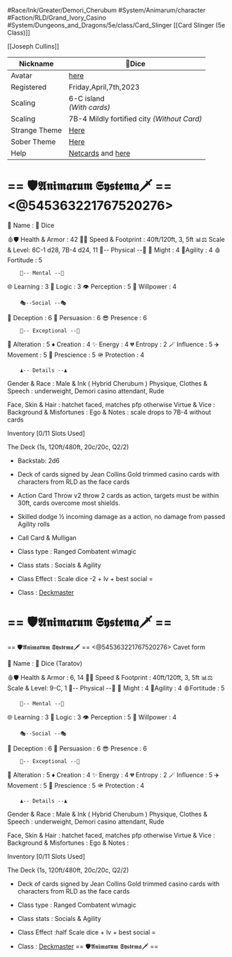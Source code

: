 
#Race/Ink/Greater/Demori_Cherubum
#System/Animarum/character
#Faction/RLD/Grand_Ivory_Casino
#System/Dungeons_and_Dragons/5e/class/Card_Slinger 
[[Card Slinger (5e Class)]]

[[Joseph Cullins]]

| Nickname      | 🎲Dice                                                                                                                                                   |
| ------------- | -------------------------------------------------------------------------------------------------------------------------------------------------------- |
| Avatar        | [here](https://cdn.discordapp.com/attachments/1057346025246957720/1093729151317454889/9C33-6BBD3ADownload2F064e2a7e8e69b7a096a09cea388666a2_Glitch3.jpg) |
| Registered    | Friday,April,7th,2023                                                                                                                                    |
| Scaling       | 6-C island <br>*(With cards)*                                                                                                                            |
| Scaling       | 7B-4 Mildly fortified city *(Without Card)*                                                                                                              |
| Strange Theme | [Here](https://music.youtube.com/watch?v=3aghe9dtq-w&feature=share)                                                                                      |
| Sober Theme   | [Here](https://music.youtube.com/watch?v=hcr5FREFt30&si=n56x9D5OLWnbQ6-o<br>)                                                                            |
| Help          | [Netcards](https://deck.of.cards/) and [here](https://discord.com/channels/684860373194899500/1081990639249543258/1159263950907650143)                   |


# == 🛡️𝕬𝖓𝖎𝖒𝖆𝖗𝖚𝖒 𝕾𝖞𝖘𝖙𝖊𝖒𝖆🗡️ == <@545363221767520276> 

👤 Name : 🎲 Dice

🩸🛡️ Health & Armor : 42
🚄👣 Speed & Footprint : 40ft/120ft, 3, 5ft
📊⚖️ Scale & Level: 6C-1 d28, 7B-4 d24, 11
        👤-- Physical --👤
💪 Might : 4
👋Agility : 4
🩸Fortitude : 5

        🧠-- Mental --🧠
🌐 Learning : 3
🧩 Logic : 3
👁️ Perception : 5
🔐 Willpower : 4

        🎭--Social --🎭
🥸 Deception : 6
🤨 Persuasion : 6
😎 Presence : 6

        🌟-- Exceptional --🌟
💱 Alteration : 5
♦️ Creation : 4
✨ Energy : 4
💔 Entropy : 2
🪄 Influence : 5
✈️ Movement : 5
🧿 Prescience : 5
🪖 Protection : 4

        ♟️-- Details --♟️
Gender & Race :  Male & Ink ( Hybrid  Cherubum )
Physique, Clothes & Speech : underweight, 
Demori casino attendant, Rude

Face, Skin & Hair : hatchet faced, matches pfp otherwise 
Virtue & Vice : 
Background & Misfortunes : 
Ego & Notes : scale drops to 7B-4 without cards

Inventory [0/11 Slots Used]

The Deck (1s, 120ft/480ft, 20c/20c, Q2/2)

- Backstab: 2d6

-  Deck of cards signed by Jean Collins
Gold trimmed casino cards with characters from RLD as the face cards

- Action Card Throw v2
throw 2 cards as action, targets must be within 30ft, cards overcome most shields.

- Skilled dodge
½ incoming damage as a action, no damage from passed Agility rolls

- Call Card & Mulligan 

- Class type : Ranged Combatent w\magic
- Class stats : Socials & Agility 
- Class Effect : Scale dice -2 + lv  + best social = 
- Class : [Deckmaster](https://www.dandwiki.com/wiki/Card_Slinger_(5e_Class))
# == 🛡️𝕬𝖓𝖎𝖒𝖆𝖗𝖚𝖒 𝕾𝖞𝖘𝖙𝖊𝖒𝖆🗡️ ==


== 🛡️𝕬𝖓𝖎𝖒𝖆𝖗𝖚𝖒 𝕾𝖞𝖘𝖙𝖊𝖒𝖆🗡️ == <@545363221767520276>  Cavet form 

👤 Name : 🎲 Dice (Taratov)

🩸🛡️ Health & Armor : 6, 14
🚄👣 Speed & Footprint : 40ft/120ft, 3, 5ft
📊⚖️ Scale & Level: 9-C, 1
        👤-- Physical --👤
💪 Might : 4
👋Agility : 4
🩸Fortitude : 5

        🧠-- Mental --🧠
🌐 Learning : 3
🧩 Logic : 3
👁️ Perception : 5
🔐 Willpower : 4

        🎭--Social --🎭
🥸 Deception : 6
🤨 Persuasion : 6
😎 Presence : 6

        🌟-- Exceptional --🌟
💱 Alteration : 5
♦️ Creation : 4
✨ Energy : 4
💔 Entropy : 2
🪄 Influence : 5
✈️ Movement : 5
🧿 Prescience : 5
🪖 Protection : 4

        ♟️-- Details --♟️
Gender & Race :  Male & Ink ( Hybrid  Cherubum )
Physique, Clothes & Speech : underweight, 
Demori casino attendant, Rude

Face, Skin & Hair : hatchet faced, matches pfp otherwise 
Virtue & Vice : 
Background & Misfortunes : 
Ego & Notes :

Inventory [0/11 Slots Used]

The Deck (1s, 120ft/480ft, 20c/20c, Q2/2)

-  Deck of cards signed by Jean Collins
Gold trimmed casino cards with characters from RLD as the face cards

- Class type : Ranged Combatent w\magic
- Class stats : Socials & Agility 
- Class Effect :half Scale dice + lv  + best social = 
- Class : [Deckmaster](https://www.dandwiki.com/wiki/Card_Slinger_(5e_Class))
 == 🛡️𝕬𝖓𝖎𝖒𝖆𝖗𝖚𝖒 𝕾𝖞𝖘𝖙𝖊𝖒𝖆🗡️ ==
